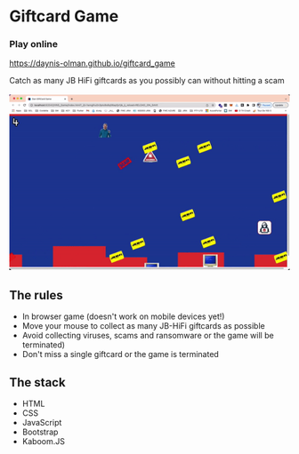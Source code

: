 # Giftcard Game</br>

### Play online
https://daynis-olman.github.io/giftcard_game

Catch as many JB HiFi giftcards as you possibly can without hitting a scam</br></br>
<img src="sprites/game-demo.gif"></br>

## The rules
- In browser game (doesn't work on mobile devices yet!)
- Move your mouse to collect as many JB-HiFi giftcards as possible
- Avoid collecting viruses, scams and ransomware or the game will be terminated)
- Don't miss a single giftcard or the game is terminated

## The stack
- HTML
- CSS
- JavaScript
- Bootstrap
- Kaboom.JS
